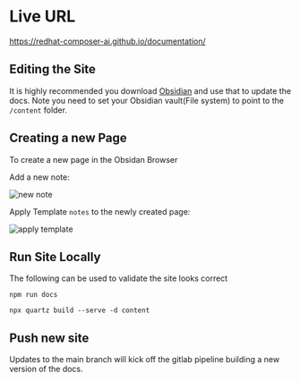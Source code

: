 # Live URL

https://redhat-composer-ai.github.io/documentation/

## Editing the Site

It is highly recommended you download [Obsidian](https://obsidian.md/) and use that to update the docs. Note you need to set your Obsidian vault(File system) to point to the `/content` folder.

## Creating a new Page

To create a new page in the Obsidan Browser

Add a new note:

![new note](.assets/newnote.png)

Apply Template `notes` to the newly created page:

![apply template](.assets/addtemplate.png)

## Run Site Locally

The following can be used to validate the site looks correct

`npm run docs`

`npx quartz build --serve -d content`

## Push new site

Updates to the main branch will kick off the gitlab pipeline building a new version of the docs.
 
